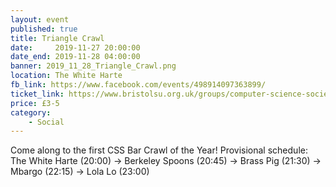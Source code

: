 ```yaml
---
layout: event
published: true
title: Triangle Crawl
date:     2019-11-27 20:00:00
date_end: 2019-11-28 04:00:00
banner: 2019_11_28_Triangle_Crawl.png
location: The White Harte
fb_link: https://www.facebook.com/events/498914097363899/
ticket_link: https://www.bristolsu.org.uk/groups/computer-science-society/events/triangle-crawl
price: £3-5
category:
    - Social
---
```


Come along to the first CSS Bar Crawl of the Year! Provisional schedule: The White Harte (20:00) -> Berkeley Spoons (20:45) -> Brass Pig (21:30) -> Mbargo (22:15) -> Lola Lo (23:00)
